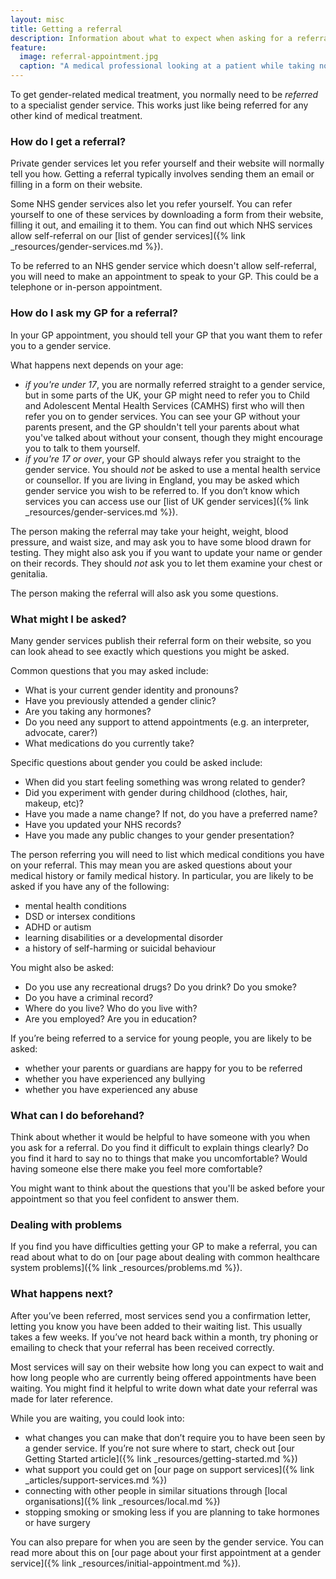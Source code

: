 ```yaml
---
layout: misc
title: Getting a referral
description: Information about what to expect when asking for a referral to a gender service
feature:
  image: referral-appointment.jpg
  caption: "A medical professional looking at a patient while taking notes"
---
```


To get gender-related medical treatment, you normally need to be *referred* to a specialist gender service. This works just like being referred for any other kind of medical treatment.

### How do I get a referral?

Private gender services let you refer yourself and their website will normally tell you how. Getting a referral typically involves sending them an email or filling in a form on their website.

Some NHS gender services also let you refer yourself. You can refer yourself to one of these services by downloading a form from their website, filling it out,  and emailing it to them. You can find out which NHS services allow self-referral on our [list of gender services]({% link _resources/gender-services.md %}).

To be referred to an NHS gender service which doesn't allow self-referral, you will need to make an appointment to speak to your GP. This could be a telephone or in-person appointment.

### How do I ask my GP for a referral?

In your GP appointment, you should tell your GP that you want them to refer you to a gender service. 

What happens next depends on your age:

- *if you're under 17*, you are normally referred straight to a gender service, but in some parts of the UK, your GP might need to refer you to Child and Adolescent Mental Health Services (CAMHS) first who will then refer you on to gender services. You can see your GP without your parents present, and the GP shouldn't tell your parents about what you've talked about without your consent, though they might encourage you to talk to them yourself.
- *if you're 17 or over*, your GP should always refer you straight to the gender service. You should *not* be asked to use a mental health service or counsellor. If you are living in England, you may be asked which gender service you wish to be referred to. If you don’t know which services you can access use our [list of UK gender services]({% link _resources/gender-services.md %}). 

The person making the referral may take your height, weight, blood pressure, and waist size, and may ask you to have some blood drawn for testing. They might also ask you if you want to update your name or gender on their records. They should *not* ask you to let them examine your chest or genitalia.

The person making the referral will also ask you some questions.

### What might I be asked?

Many gender services publish their referral form on their website, so you can look ahead to see exactly which questions you might be asked.

Common questions that you may asked include:

- What is your current gender identity and pronouns?
- Have you previously attended a gender clinic?
- Are you taking any hormones?
- Do you need any support to attend appointments (e.g. an interpreter, advocate, carer?)
- What medications do you currently take? 

Specific questions about gender you could be asked include:

- When did you start feeling something was wrong related to gender?
- Did you experiment with gender during childhood (clothes, hair, makeup, etc)?
- Have you made a name change? If not, do you have a preferred name?
- Have you updated your NHS records?
- Have you made any public changes to your gender presentation?

The person referring you will need to list which medical conditions you have on your referral. This may mean you are asked questions about your medical history or family medical history. In particular, you are likely to be asked if you have any of the following:

- mental health conditions
- DSD or intersex conditions
- ADHD or autism
- learning disabilities or a developmental disorder
- a history of self-harming or suicidal behaviour

You might also be asked:

- Do you use any recreational drugs? Do you drink? Do you smoke?
- Do you have a criminal record?
- Where do you live? Who do you live with?
- Are you employed? Are you in education?

If you’re being referred to a service for young people, you are likely to be asked:

- whether your parents or guardians are happy for you to be referred
- whether you have experienced any bullying
- whether you have experienced any abuse

### What can I do beforehand?

Think about whether it would be helpful to have someone with you when you ask for a referral. Do you find it difficult to explain things clearly? Do you find it hard to say no to things that make you uncomfortable? Would having someone else there make you feel more comfortable?

You might want to think about the questions that you'll be asked before your appointment so that you feel confident to answer them.

### Dealing with problems

If you find you have difficulties getting your GP to make a referral, you can read about what to do on [our page about dealing with common healthcare system problems]({% link _resources/problems.md %}).

### What happens next?

After you’ve been referred, most services send you a confirmation letter, letting you know you have been added to their waiting list. This usually takes a few weeks. If you’ve not heard back within a month, try phoning or emailing to check that your referral has been received correctly.

Most services will say on their website how long you can expect to wait and how long people who are currently being offered appointments have been waiting. You might find it helpful to write down what date your referral was made for later reference.

While you are waiting, you could look into:

- what changes you can make that don’t require you to have been seen by a gender service. If you’re not sure where to start, check out [our Getting Started article]({% link _resources/getting-started.md %})
- what support you could get on [our page on support services]({% link _articles/support-services.md %})
- connecting with other people in similar situations through [local organisations]({% link _resources/local.md %})
- stopping smoking or smoking less if you are planning to take hormones or have surgery

You can also prepare for when you are seen by the gender service. You can read more about this on [our page about your first appointment at a gender service]({% link _resources/initial-appointment.md %}).
